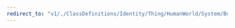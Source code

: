 ```yaml
---
redirect_to: "v1/./ClassDefinitions/Identity/Thing/HumanWorld/System/BuiltEnvironment/Infrastructure.jsonld"
---
```

